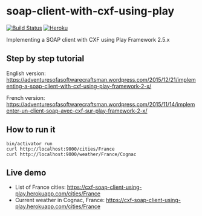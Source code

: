 # soap-client-with-cxf-using-play

[![Build Status](https://travis-ci.org/damienbeaufils/soap-client-with-cxf-using-play.svg?branch=master)](https://travis-ci.org/damienbeaufils/soap-client-with-cxf-using-play)
[![Heroku](https://heroku-badge.herokuapp.com/?app=cxf-soap-client-using-play&root=cities/France&style=flat&svg=1)](https://cxf-soap-client-using-play.herokuapp.com/cities/France)

Implementing a SOAP client with CXF using Play Framework 2.5.x

## Step by step tutorial

English version: https://adventuresofasoftwarecraftsman.wordpress.com/2015/12/21/implementing-a-soap-client-with-cxf-using-play-framework-2-x/

French version: https://adventuresofasoftwarecraftsman.wordpress.com/2015/11/14/implementer-un-client-soap-avec-cxf-sur-play-framework-2-x/

## How to run it

```
bin/activator run
curl http://localhost:9000/cities/France
curl http://localhost:9000/weather/France/Cognac
```

## Live demo

* List of France cities: https://cxf-soap-client-using-play.herokuapp.com/cities/France
* Current weather in Cognac, France: https://cxf-soap-client-using-play.herokuapp.com/cities/France

